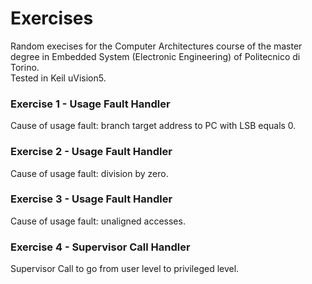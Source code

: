 # Exercises
Random execises for the Computer Architectures course of the master degree in Embedded System (Electronic Engineering) of Politecnico di Torino.<br/>
Tested in Keil uVision5.<br/>

### Exercise 1 - Usage Fault Handler
Cause of usage fault: branch target address to PC with LSB equals 0.

### Exercise 2 - Usage Fault Handler
Cause of usage fault: division by zero.

### Exercise 3 - Usage Fault Handler
Cause of usage fault: unaligned accesses.

### Exercise 4 - Supervisor Call Handler
Supervisor Call to go from user level to privileged level.

[//]: # (https://tex-image-link-generator.herokuapp.com/)
